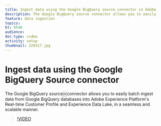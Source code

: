 ```yaml
---
title: Ingest data using the Google BigQuery source connector in Adobe Experience Platform
description: The Google BigQuery source￼connector allows you to easily batch ingest data from Google BigQuery databases into Adobe Experience Platform's Real-time Customer Profile and Experience Data Lake, in a seamless and scalable manner.
feature: data ingestion
topics:
kt: 6546
audience: 
doc-type: video
activity: setup
thumbnail: 329317.jpg
---
```


# Ingest data using the Google BigQuery Source connector

The Google BigQuery source￼connector allows you to easily batch ingest data from Google BigQuery databases into Adobe Experience Platform's Real-time Customer Profile and Experience Data Lake, in a seamless and scalable manner.

>[!VIDEO](https://video.tv.adobe.com/v/329317?quality=12&learn=on)
